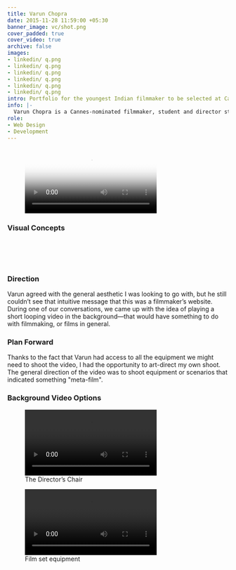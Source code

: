 ```yaml
---
title: Varun Chopra
date: 2015-11-28 11:59:00 +05:30
banner_image: vc/shot.png
cover_padded: true
cover_video: true
archive: false
images:
- linkedin/ q.png
- linkedin/ q.png
- linkedin/ q.png
- linkedin/ q.png
- linkedin/ q.png
- linkedin/ q.png
intro: Portfolio for the youngest Indian filmmaker to be selected at Cannes Film Festival, Varun Chopra.
info: |-
  Varun Chopra is a Cannes-nominated filmmaker, student and director studying in Loyola Marymount College in sunny Los Angeles, California. His first film—God on a Leash, is selected to be showcased at the 2016 Cannes Film Festival. I was tasked with creating a website for him and his projects.
role:
- Web Design
- Development
---
```


<figure class="full padded">
  <video loop autoplay playsinline
    poster="{{ site.baseurl }}/assets/img/work/vc/shot.png" >
    <source
      src="{{ site.baseurl }}/assets/img/work/varun-chopra.webm"
      type="video/webm">
    <source
      src="{{ site.baseurl }}/assets/img/work/varun-chopra.mp4"
      type="video/mp4">
  </video>
</figure>

<article>
  <div>
    <h3>Visual Concepts</h3>
  </div>
</article>

<figure class="padded">
  <img src="{{ site.baseurl }}/assets/img/work/vc/project/1.png" alt="">
</figure>

<figure class="padded">
  <img src="{{ site.baseurl }}/assets/img/work/vc/project/2.png" alt="">
</figure>

<figure class="padded">
  <img src="{{ site.baseurl }}/assets/img/work/vc/project/3.png" alt="">
</figure>

<figure class="padded">
  <img src="{{ site.baseurl }}/assets/img/work/vc/project/5.png" alt="">
</figure>

<figure class="padded full">
  <img src="{{ site.baseurl }}/assets/img/work/vc/project/4.png" alt="">
</figure>

<article>
  <div>
    <h3>
      Direction
    </h3>
    <p>
      Varun agreed with the general aesthetic I was looking to go with, but he still couldn’t see that intuitive message that this was a filmmaker’s website. During one of our conversations, we came up with the idea of playing a short looping video in the background—that would have something to do with filmmaking, or films in general.
    </p>
  </div>

  <div>
    <h3>
      Plan Forward
    </h3>
    <p>
      Thanks to the fact that Varun had access to all the equipment we might need to shoot the video, I had the opportunity to art-direct my own shoot. The general direction of the video was to shoot equipment or scenarios that indicated something "meta-film".
    </p>
  </div>
</article>

<article>
  <div>
    <h3>Background Video Options</h3>
  </div>
</article>

<figure>
  <video loop autoplay playsinline
      poster="" >
      <source
        src="{{  site.baseurl }}/assets/img/work/vc/project/8--webm.webm"
        type="video/webm">
      <source
        src="{{  site.baseurl }}/assets/img/work/vc/project/8--mp4.mp4"
        type="video/mp4">
      Your browser doesn't support HTML5 video tag.
    </video>
    <figcaption>
      <!-- <strong>The Director’s Chair</strong> -->
      The Director&rsquo;s Chair
    </figcaption>
</figure>

<figure>
  <video loop autoplay playsinline
    poster="" >
    <source
      src="{{  site.baseurl }}/assets/img/work/vc/project/9--webm.webm"
      type="video/webm">
    <source
      src="{{  site.baseurl }}/assets/img/work/vc/project/9--mp4.mp4"
      type="video/mp4">
  </video>
  <figcaption>
    Film set equipment
  </figcaption>
</figure>

<figure class="padded full">
  <img src="{{ site.baseurl }}/assets/img/work/vc/shot.png" alt="">
</figure>

<figure class="padded full">
  <img src="{{ site.baseurl }}/assets/img/work/vc/1board.png" alt="">
</figure>

<figure class="padded full">
  <img src="{{ site.baseurl }}/assets/img/work/vc/2board.png" alt="">
</figure>
